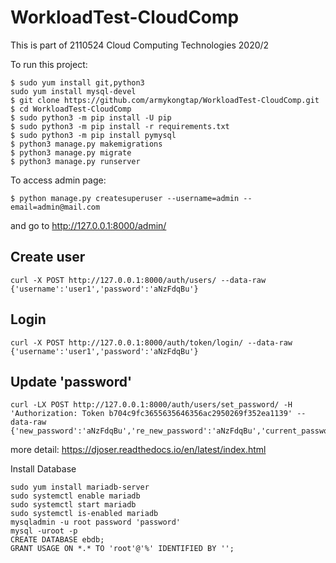 # WorkloadTest-CloudComp

This is part of 2110524 Cloud Computing Technologies 2020/2

To run this project:

    $ sudo yum install git,python3
    sudo yum install mysql-devel
    $ git clone https://github.com/armykongtap/WorkloadTest-CloudComp.git
    $ cd WorkloadTest-CloudComp
    $ sudo python3 -m pip install -U pip
    $ sudo python3 -m pip install -r requirements.txt
    $ sudo python3 -m pip install pymysql
    $ python3 manage.py makemigrations
    $ python3 manage.py migrate
    $ python3 manage.py runserver

To access admin page:

    $ python manage.py createsuperuser --username=admin --email=admin@mail.com

and go to http://127.0.0.1:8000/admin/

## Create user

    curl -X POST http://127.0.0.1:8000/auth/users/ --data-raw {'username':'user1','password':'aNzFdqBu'}

## Login

    curl -X POST http://127.0.0.1:8000/auth/token/login/ --data-raw {'username':'user1','password':'aNzFdqBu'}

## Update 'password'

    curl -LX POST http://127.0.0.1:8000/auth/users/set_password/ -H 'Authorization: Token b704c9fc3655635646356ac2950269f352ea1139' --data-raw {'new_password':'aNzFdqBu','re_new_password':'aNzFdqBu','current_password':'aNzFdqBu'}

more detail: https://djoser.readthedocs.io/en/latest/index.html

Install Database

    sudo yum install mariadb-server
    sudo systemctl enable mariadb
    sudo systemctl start mariadb
    sudo systemctl is-enabled mariadb
    mysqladmin -u root password 'password'
    mysql -uroot -p
    CREATE DATABASE ebdb;
    GRANT USAGE ON *.* TO 'root'@'%' IDENTIFIED BY '';
